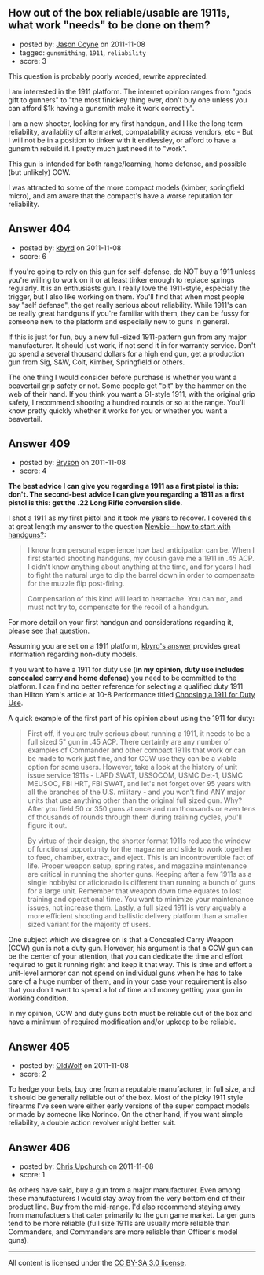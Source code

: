 ## How out of the box reliable/usable are 1911s, what work "needs" to be done on them?

- posted by: [Jason Coyne](https://stackexchange.com/users/-1/179-jason-coyne) on 2011-11-08
- tagged: `gunsmithing`, `1911`, `reliability`
- score: 3

This question is probably poorly worded, rewrite appreciated. 

I am interested in the 1911 platform. The internet opinion ranges from "gods gift to gunners" to "the most finickey thing ever, don't buy one unless you can afford $1k having a gunsmith make it work correctly".

I am a new shooter, looking for my first handgun, and I like the long term reliability, availablity of aftermarket, compatability across vendors, etc  - But I will not be in a position to tinker with it endlessley, or afford to have a gunsmith rebuild it. I pretty much just need it to "work".

This gun is intended for both range/learning, home defense, and possible (but unlikely) CCW. 

I was attracted to some of the more compact models (kimber, springfield micro), and am aware that the compact's have a worse reputation for reliability. 


## Answer 404

- posted by: [kbyrd](https://stackexchange.com/users/-1/37-kbyrd) on 2011-11-08
- score: 6

If you're going to rely on this gun for self-defense, do NOT buy a 1911 unless you're willing to work on it or at least tinker enough to replace springs regularly. It is an enthusiasts gun. I really love the 1911-style, especially the trigger, but I also like working on them. You'll find that when most people say "self defense", the get really serious about reliability. While 1911's can be really great handguns if you're familiar with them, they can be fussy for someone new to the platform and especially new to guns in general.


If this is just for fun, buy a new full-sized 1911-pattern gun from any major manufacturer. It should just work, if not send it in for warranty service. Don't go spend a several thousand dollars for a high end gun, get a production gun from Sig, S&W, Colt, Kimber, Springfield or others.

The one thing I would consider before purchase is whether you want a beavertail grip safety or not. Some people get "bit" by the hammer on the web of their hand. If you think you want a GI-style 1911, with the original grip safety, I recommend shooting a hundred rounds or so at the range. You'll know pretty quickly whether it works for you or whether you want a beavertail.


## Answer 409

- posted by: [Bryson](https://stackexchange.com/users/-1/32-bryson) on 2011-11-08
- score: 4

<strong>The best advice I can give you regarding a 1911 as a first pistol is this: don't. The second-best advice I can give you regarding a 1911 as a first pistol is this: get the .22 Long Rifle conversion slide.</strong>

I shot a 1911 as my first pistol and it took me years to recover. I covered this at great length my answer to the question <a href="http://firearms.stackexchange.com/questions/387/newbie-how-to-start-with-handguns/396#396">Newbie - how to start with handguns?</a>:

> I know from personal experience how bad anticipation can be. When I
> first started shooting handguns, my cousin gave me a 1911 in .45 ACP.
> I didn't know anything about anything at the time, and for years I had
> to fight the natural urge to dip the barrel down in order to
> compensate for the muzzle flip post-firing.
> 
> Compensation of this kind will lead to heartache. You can not, and
> must not try to, compensate for the recoil of a handgun.

For more detail on your first handgun and considerations regarding it, please see <a href="http://firearms.stackexchange.com/questions/387/newbie-how-to-start-with-handguns/396#396">that question</a>.

Assuming you are set on a 1911 platform, <a href="http://firearms.stackexchange.com/questions/397/how-out-of-the-box-reliable-usable-are-1911s-what-work-needs-to-be-done-on-th/404#404">kbyrd's answer</a> provides great information regarding non-duty models.

If you want to have a 1911 for duty use (<strong>in my opinion, duty use includes concealed carry and home defense</strong>) you need to be committed to the platform. I can find no better reference for selecting a qualified duty 1911 than Hilton Yam's article at 10-8 Performance titled <a href="http://www.10-8performance.com/pages/Choosing-a-1911-for-Duty-Use.html">Choosing a 1911 for Duty Use</a>. 

A quick example of the first part of his opinion about using the 1911 for duty:

> First off, if you are truly serious about running a 1911, it needs to
> be a full sized 5" gun in .45 ACP. There certainly are any number of
> examples of Commander and other compact 1911s that work or can be made
> to work just fine, and for CCW use they can be a viable option for
> some users. However, take a look at the history of unit issue service
> 1911s - LAPD SWAT, USSOCOM, USMC Det-1, USMC MEUSOC, FBI HRT, FBI
> SWAT, and let's not forget over 95 years with all the branches of the
> U.S. military - and you won't find ANY major units that use anything
> other than the original full sized gun. Why? After you field 50 or 350
> guns at once and run thousands or even tens of thousands of rounds
> through them during training cycles, you'll figure it out. 
> 
> By virtue
> of their design, the shorter format 1911s reduce the window of
> functional opportunity for the magazine and slide to work together to
> feed, chamber, extract, and eject. This is an incontrovertible fact of
> life. Proper weapon setup, spring rates, and magazine maintenance are
> critical in running the shorter guns. Keeping after a few 1911s as a
> single hobbyist or aficionado is different than running a bunch of
> guns for a large unit. Remember that weapon down time equates to lost
> training and operational time. You want to minimize your maintenance
> issues, not increase them. Lastly, a full sized 1911 is very arguably
> a more efficient shooting and ballistic delivery platform than a
> smaller sized variant for the majority of users.

One subject which we disagree on is that a Concealed Carry Weapon (CCW) gun is not a duty gun. However, his argument is that a CCW gun can be the center of your attention, that you can dedicate the time and effort required to get it running right and keep it that way. This is time and effort a unit-level armorer can not spend on individual guns when he has to take care of a huge number of them, and in your case your requirement is also that you don't want to spend a lot of time and money getting your gun in working condition.

In my opinion, CCW and duty guns both must be reliable out of the box and have a minimum of required modification and/or upkeep to be reliable.


## Answer 405

- posted by: [OldWolf](https://stackexchange.com/users/-1/111-oldwolf) on 2011-11-08
- score: 2

To hedge your bets, buy one from a reputable manufacturer, in full size, and it should be generally reliable out of the box. Most of the picky 1911 style firearms I've seen were either early versions of the super compact models or made by someone like Norinco. On the other hand, if you want simple reliability, a double action revolver might better suit.


## Answer 406

- posted by: [Chris Upchurch](https://stackexchange.com/users/-1/79-chris-upchurch) on 2011-11-08
- score: 1

As others have said, buy a gun from a major manufacturer.  Even among these manufacturers I would stay away from the very bottom end of their product line.  Buy from the mid-range.  I'd also recommend staying away from manufactuers that cater primarily to the gun game market.  Larger guns tend to be more reliable (full size 1911s are usually more reliable than Commanders, and Commanders are more reliable than Officer's model guns).



---

All content is licensed under the [CC BY-SA 3.0 license](https://creativecommons.org/licenses/by-sa/3.0/).
